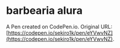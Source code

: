 # barbearia alura

A Pen created on CodePen.io. Original URL: [https://codepen.io/sekiro1k/pen/eYVwvNZ](https://codepen.io/sekiro1k/pen/eYVwvNZ).

